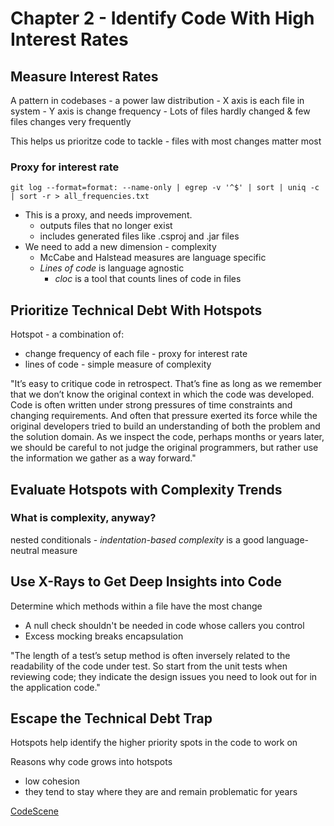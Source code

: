 # Chapter 2 - Identify Code With High Interest Rates

## Measure Interest Rates

A pattern in codebases - a power law distribution 
    - X axis is each file in system
    - Y axis is change frequency
    - Lots of files hardly changed & few files changes very frequently

This helps us prioritze code to tackle
    - files with most changes matter most

### Proxy for interest rate

`git log --format=format: --name-only | egrep -v '^$' | sort | uniq -c | sort -r > all_frequencies.txt`

- This is a proxy, and needs improvement.
    - outputs files that no longer exist
    - includes generated files like .csproj and .jar files
- We need to add a new dimension - complexity 
    - McCabe and Halstead measures are language specific
    - *Lines of code* is language agnostic
        - *cloc* is a tool that counts lines of code in files

## Prioritize Technical Debt With Hotspots

Hotspot - a combination of:
- change frequency of each file - proxy for interest rate
- lines of code - simple measure of complexity

"It’s easy to critique code in retrospect. That’s fine as long as we remember that we don’t know the original context in which the code was developed. Code is often written under strong pressures of time constraints and changing requirements. And often that pressure exerted its force while the original developers tried to build an understanding of both the problem and the solution domain. As we inspect the code, perhaps months or years later, we should be careful to not judge the original programmers, but rather use the information we gather as a way forward."

## Evaluate Hotspots with Complexity Trends

### What is complexity, anyway?

nested conditionals - *indentation-based complexity* is a good language-neutral measure

## Use X-Rays to Get Deep Insights into Code

Determine which methods within a file have the most change

- A null check shouldn't be needed in code whose callers you control
- Excess mocking breaks encapsulation

"The length of a test’s setup method is often inversely related to the readability of the code under test. So start from the unit tests when reviewing code; they indicate the design issues you need to look out for in the application code."

## Escape the Technical Debt Trap

Hotspots help identify the higher priority spots in the code to work on

Reasons why code grows into hotspots
- low cohesion
- they tend to stay where they are and remain problematic for years

[CodeScene](https://codescene.io)
